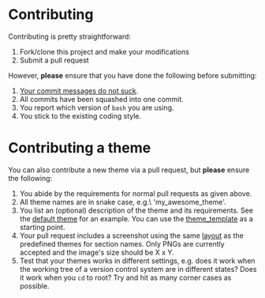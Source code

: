 # Contributing

Contributing is pretty straightforward:

1. Fork/clone this project and make your modifications
2. Submit a pull request

However, **please** ensure that you have done the following before submitting:

1. [Your commit messages do not suck](http://tbaggery.com/2008/04/19/a-note-about-git-commit-messages.html).
2. All commits have been squashed into one commit.
3. You report which version of `bash` you are using.
4. You stick to the existing coding style.

# Contributing a theme

You can also contribute a new theme via a pull request, but **please** ensure the following:

1. You abide by the requirements for normal pull requests as given above.
2. All theme names are in snake case, e.g.\ 'my_awesome_theme'.
3. You list an (optional) description of the theme and its requirements. See the
   [default theme](/themes/default.theme) for an example. You can use the
   [theme_template](/theme_template.theme) as a starting point.
4. Your pull request includes a screenshot using the same [layout](/themes.md) as the
   predefined themes for section names. Only PNGs are currently accepted and the
   image's size should be X x Y.
5. Test that your themes works in different settings, e.g. does it work when the
   working tree of a version control system are in different states? Does it
   work when you `cd` to root? Try and hit as many corner cases as possible.

